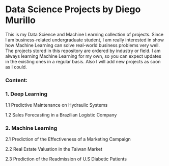 # Data Science Projects by Diego Murillo

This is my Data Science and Machine Learning collection of projects. Since I am business-related undergraduate student, I am really interested in show how Machine Learning can solve real-world business problems very well.
The projects stored in this repository are ordered by industry or field. I am always learning Machine Learning for my own, so you can expect updates in the existing ones in a regular basis. Also I will add new projects as soon as I could.

### Content:
### 1. Deep Learning

1.1 Predictive Maintenance on Hydraulic Systems

1.2 Sales Forecasting in a Brazilian Logistic Company

### 2. Machine Learning 

2.1 Prediction of the Effectiveness of a Marketing Campaign

2.2 Real Estate Valuation in the Taiwan Market

2.3 Prediction of the Readmission of U.S Diabetic Patients
